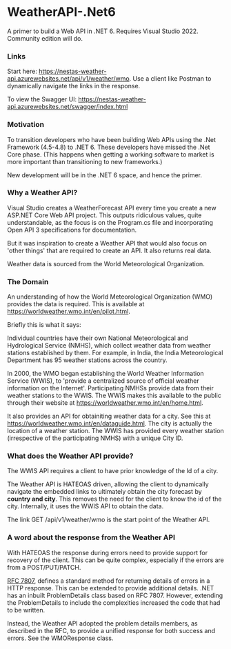 # WeatherAPI-.Net6
A primer to build a Web API in .NET 6. Requires Visual Studio 2022. Community edition will do.

### Links
Start here: https://nestas-weather-api.azurewebsites.net/api/v1/weather/wmo. Use a client like Postman to dynamically navigate the links in the response.

To view the Swagger UI: https://nestas-weather-api.azurewebsites.net/swagger/index.html

### Motivation

To transition developers who have been building Web APIs using the .Net Framework (4.5-4.8) to .NET 6. These developers have missed the .Net Core phase. (This happens when getting a working software to market is more important than transitioning to new frameworks.)

New development will be in the .NET 6 space, and hence the primer.

### Why a Weather API?

Visual Studio creates a WeatherForecast API every time you create a new ASP.NET Core Web API project. This outputs ridiculous values, quite understandable, as the focus is on the Program.cs file and incorporating Open API 3 specifications for documentation.

But it was inspiration to create a Weather API that would also focus on 'other things' that are required to create an API. It also returns real data.

Weather data is sourced from the World Meteorological Organization.

### The Domain
An understanding of how the World Meteorological Organization (WMO) provides the data is required. This is available at https://worldweather.wmo.int/en/pilot.html.

Briefly this is what it says:

Individual countries have their own National Meteorological and Hydrological Service (NMHS), which collect weather data from weather stations established by them. For example, in India, the India Meteorological Department has 95 weather stations across the country.

In 2000, the WMO began establishing the World Weather Information Service (WWIS), to 'provide a centralized source of official weather information on the Internet'. Participating NMHSs provide data from their weather stations to the WWIS. The WWIS makes this available to the public through their website at https://worldweather.wmo.int/en/home.html.

It also provides an API for obtainiting weather data for a city. See this at https://worldweather.wmo.int/en/dataguide.html. The city is actually the location of a weather station. The WWIS has provided every weather station (irrespective of the participating NMHS) with a unique City ID.

### What does the Weather API provide?

The WWIS API requires a client to have prior knowledge of the Id of a city.

The Weather API is HATEOAS driven, allowing the client to dynamically navigate the embedded links to ultimately obtain the city forecast by **country and city**. This removes the need for the client to know the id of the city. Internally, it uses the WWIS API to obtain the data.

The link GET /api/v1/weather/wmo is the start point of the Weather API.

### A word about the response from the Weather API

With HATEOAS the response during errors need to provide support for recovery of the client. This can be quite complex, especially if the errors are from a POST/PUT/PATCH.

[RFC 7807](https://tools.ietf.org/html/rfc7807), defines a standard method for returning details of errors in a HTTP response. This can be extended to provide additional details. .NET has an inbuilt ProblemDetails class based on RFC 7807. However, extending the ProblemDetails to include the complexities increased the code that had to be written.

Instead, the Weather API adopted the problem details members, as described in the RFC, to provide a unified response for both success and errors. See the WMOResponse class.
